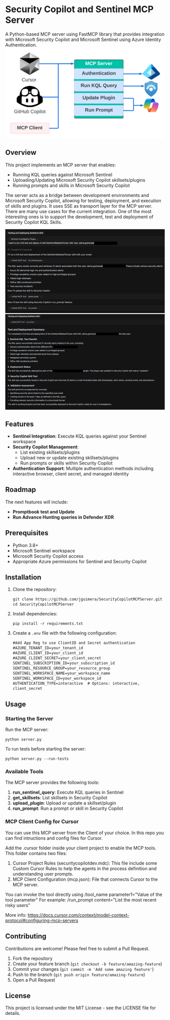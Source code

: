 # Security Copilot and Sentinel MCP Server

A Python-based MCP server using FastMCP library that provides integration with Microsoft Security Copilot and Microsoft Sentinel using Azure Identity Authentication.
![Diagram](Diagram.png)
## Overview

This project implements an MCP server that enables:

- Running KQL queries against Microsoft Sentinel
- Uploading/Updating Microsoft Security Copilot skillsets/plugins
- Running prompts and skills in Microsoft Security Copilot

The server acts as a bridge between development environments and Microsoft Security Copilot, allowing for testing, deployment, and execution of skills and plugins. It uses SSE as transport layer for the MCP server.
There are many use cases for the current integration. One of the most interesting ones is to support the development, test and deployment of Security Copilot KQL Skills. 

![AgentFlow1](screenshot.png)
![AgentFlow2](screenshot2.png)
## Features

- **Sentinel Integration**: Execute KQL queries against your Sentinel workspace
- **Security Copilot Management**:
  - List existing skillsets/plugins
  - Upload new or update existing skillsets/plugins
  - Run prompts or skills within Security Copilot
- **Authentication Support**: Multiple authentication methods including interactive browser, client secret, and managed identity
## Roadmap
The next features will include: 
- **Promptbook test and Update**
- **Run Advance Hunting queries in Defender XDR**
## Prerequisites

- Python 3.8+
- Microsoft Sentinel workspace
- Microsoft Security Copilot access
- Appropriate Azure permissions for Sentinel and Security Copilot

## Installation

1. Clone the repository:
   ```
   git clone https://github.com/jguimera/SecurityCopilotMCPServer.git
   cd SecurityCopilotMCPServer
   ```

2. Install dependencies:
   ```
   pip install -r requirements.txt
   ```

3. Create a `.env` file with the following configuration:
   ```
   #Add App Reg to use ClientID and Secret authentication
   #AZURE_TENANT_ID=your_tenant_id
   #AZURE_CLIENT_ID=your_client_id
   #AZURE_CLIENT_SECRET=your_client_secret
   SENTINEL_SUBSCRIPTION_ID=your_subscription_id
   SENTINEL_RESOURCE_GROUP=your_resource_group
   SENTINEL_WORKSPACE_NAME=your_workspace_name
   SENTINEL_WORKSPACE_ID=your_workspace_id
   AUTHENTICATION_TYPE=interactive  # Options: interactive, client_secret
   ```

## Usage

### Starting the Server

Run the MCP server:

```
python server.py
```

To run tests before starting the server:

```
python server.py --run-tests
```

### Available Tools

The MCP server provides the following tools:

1. **run_sentinel_query**: Execute KQL queries in Sentinel
2. **get_skillsets**: List skillsets in Security Copilot
3. **upload_plugin**: Upload or update a skillset/plugin
4. **run_prompt**: Run a prompt or skill in Security Copilot

### MCP Client Config for Cursor
You can use this MCP server from the Client of your choice. In this repo you can find intructions and config files for Cursor.

Add the .cursor folder inside your client project to enable the MCP tools. 
This folder contains two files:
1. Cursor Project Rules (securitycopilotdev.mdc): This file include some Custom Cursor Rules to help the agents in the process definition and understanding user prompts. 
2. MCP Client Configuration (mcp.json): File that connects Cursor to the MCP server.

You can invoke the tool directly using /tool_name parameter1="Value of the tool parameter"
For example: /run_prompt content="List the most recent risky users"

More info: https://docs.cursor.com/context/model-context-protocol#configuring-mcp-servers
## Contributing

Contributions are welcome! Please feel free to submit a Pull Request.

1. Fork the repository
2. Create your feature branch (`git checkout -b feature/amazing-feature`)
3. Commit your changes (`git commit -m 'Add some amazing feature'`)
4. Push to the branch (`git push origin feature/amazing-feature`)
5. Open a Pull Request

## License

This project is licensed under the MIT License - see the LICENSE file for details.
